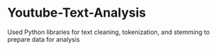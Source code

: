 # Youtube-Text-Analysis
Used Python libraries for text cleaning, tokenization, and stemming to prepare data for analysis
